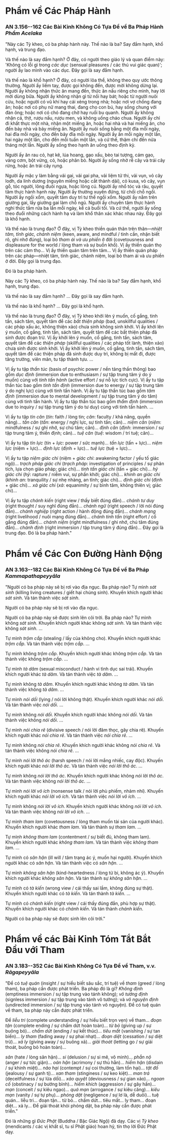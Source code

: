 # Phẩm về Các Pháp Hành

### AN 3.156--162 Các Bài Kinh Không Có Tựa Đề về Ba Pháp Hành *Phẩm Acelaka*

"Này các Tỳ kheo, có ba pháp hành này. Thế nào là ba? Say đắm hạnh, khổ hạnh, và trung đạo.

Và thế nào là say đắm hạnh? Ở đây, có người theo giáo lý và quan điểm này: 'Không có lỗi gì trong *các dục* (sensual pleasures / các thú vui giác quan)'; người ấy lao mình vào các dục. Đây gọi là say đắm hạnh.

Và thế nào là khổ hạnh? Ở đây, có người lõa thể, không theo quy ước thông thường. Người ấy liếm tay, được gọi không đến, được mời không dừng lại. Người ấy không nhận thức ăn mang đến, thức ăn nấu riêng cho mình, hay lời mời dùng bữa. Người ấy không nhận gì từ nồi hay bát; hoặc từ người nuôi cừu, hoặc người có vũ khí hay cái xẻng trong nhà; hoặc nơi vợ chồng đang ăn; hoặc nơi có phụ nữ mang thai, đang cho con bú, hay sống chung với đàn ông; hoặc nơi có chó đang chờ hay ruồi bu quanh. Người ấy không nhận cá, thịt, rượu nấu, rượu men, và không uống cháo chua. Người ấy chỉ đi khất thực một nhà, nhận một miếng ăn, hoặc hai nhà và hai miếng ăn, cho đến bảy nhà và bảy miếng ăn. Người ấy nuôi sống bằng một đĩa mỗi ngày, hai đĩa mỗi ngày, cho đến bảy đĩa mỗi ngày. Người ấy ăn mỗi ngày một lần, hai ngày một lần, cho đến mỗi tuần một lần, và cứ thế, thậm chí đến nửa tháng một lần. Người ấy sống theo hạnh ăn uống theo định kỳ.

Người ấy ăn rau cỏ, hạt kê, lúa hoang, gạo xấu, bèo tai tượng, cám gạo, váng cơm, bột vừng, cỏ, hoặc phân bò. Người ấy sống nhờ rễ cây và trái cây rừng, hoặc ăn trái cây rụng.

Người ấy mặc y làm bằng vải gai, vải gai pha, vải liệm tử thi, vải vụn, vỏ cây lodh, da linh dương (nguyên miếng hoặc cắt thành dải), cỏ kusa, vỏ cây, vụn gỗ, tóc người, lông đuôi ngựa, hoặc lông cú. Người ấy nhổ tóc và râu, quyết tâm thực hành hạnh này. Người ấy thường xuyên đứng, từ chối chỗ ngồi. Người ấy ngồi xổm, quyết tâm duy trì tư thế ngồi xổm. Người ấy nằm trên giường gai, lấy giường gai làm chỗ ngủ. Người ấy chuyên tâm thực hành nghi thức tắm rửa ba lần mỗi ngày, kể cả buổi tối. Và cứ thế, người ấy sống theo đuổi những cách hành hạ và làm khổ thân xác khác nhau này. Đây gọi là khổ hạnh.

Và thế nào là trung đạo? Ở đây, vị Tỳ kheo thiền quán thân trên thân—*nhiệt tâm, tỉnh giác, chánh niệm* (keen, aware, and mindful / tinh cần, nhận biết rõ, ghi nhớ đúng), loại bỏ *tham ái và ưu phiền* ở đời (covetousness and displeasure for the world / lòng tham và sự buồn khổ). Vị ấy thiền quán thọ trên các cảm thọ... Vị ấy thiền quán tâm trên tâm... Vị ấy thiền quán pháp trên các pháp—nhiệt tâm, tỉnh giác, chánh niệm, loại bỏ tham ái và ưu phiền ở đời. Đây gọi là trung đạo.

Đó là ba pháp hành.

<!--pg-->
Này các Tỳ kheo, có ba pháp hành này. Thế nào là ba? Say đắm hạnh, khổ hạnh, trung đạo.

Và thế nào là say đắm hạnh? ... Đây gọi là say đắm hạnh.

Và thế nào là khổ hạnh? ... Đây gọi là khổ hạnh.

Và thế nào là trung đạo? Ở đây, vị Tỳ kheo khởi lên ý muốn, cố gắng, tinh tấn, sách tâm, quyết tâm để các *bất thiện pháp* (bad, unskillful qualities / các pháp xấu ác, không thiện xảo) chưa sinh không sinh khởi. Vị ấy khởi lên ý muốn, cố gắng, tinh tấn, sách tâm, quyết tâm để các bất thiện pháp đã sinh được đoạn trừ. Vị ấy khởi lên ý muốn, cố gắng, tinh tấn, sách tâm, quyết tâm để các *thiện pháp* (skillful qualities / các pháp tốt lành, thiện xảo) chưa sinh được sinh khởi. Vị ấy khởi lên ý muốn, cố gắng, tinh tấn, sách tâm, quyết tâm để các thiện pháp đã sinh được duy trì, không bị mất đi, được tăng trưởng, viên mãn, tu tập thành tựu. ...

Vị ấy tu tập *thần túc* (basis of psychic power / nền tảng thần thông) bao gồm *dục định* (immersion due to enthusiasm / sự tập trung tâm ý do ý muốn) cùng với *tinh tấn hành* (active effort / sự nỗ lực tích cực). Vị ấy tu tập thần túc bao gồm *tinh tấn định* (immersion due to energy / sự tập trung tâm ý do nghị lực) cùng với tinh tấn hành. Vị ấy tu tập thần túc bao gồm *tâm định* (immersion due to mental development / sự tập trung tâm ý do tâm) cùng với tinh tấn hành. Vị ấy tu tập thần túc bao gồm *thẩm định* (immersion due to inquiry / sự tập trung tâm ý do tư duy) cùng với tinh tấn hành. ...

Vị ấy tu tập *tín căn* (*tín*: faith / lòng tin; *căn*: faculty / khả năng, quyền năng)... *tấn căn* (*tấn*: energy / nghị lực, sự tinh tấn; căn)... *niệm căn* (*niệm*: mindfulness / sự ghi nhớ, sự chú tâm; căn)... *định căn* (*định*: immersion / sự tập trung tâm ý, thiền định; căn)... *tuệ căn* (*tuệ*: wisdom / trí tuệ; căn)...

Vị ấy tu tập *tín lực* (tín + *lực*: power / sức mạnh)... *tấn lực* (tấn + lực)... *niệm lực* (niệm + lực)... *định lực* (định + lực)... *tuệ lực* (tuệ + lực)...

Vị ấy tu tập *niệm giác chi* (niệm + *giác chi*: awakening factor / yếu tố giác ngộ)... *trạch pháp giác chi* (*trạch pháp*: investigation of principles / sự phân tích, lựa chọn giáo pháp; giác chi)... *tinh tấn giác chi* (tấn + giác chi)... *hỷ giác chi* (*hỷ*: rapture / niềm vui, sự phấn khởi; giác chi)... *khinh an giác chi* (*khinh an*: tranquility / sự nhẹ nhàng, an tĩnh; giác chi)... *định giác chi* (định + giác chi)... *xả giác chi* (*xả*: equanimity / sự bình tâm, không thiên vị; giác chi)...

Vị ấy tu tập *chánh kiến* (right view / thấy biết đúng đắn)... *chánh tư duy* (right thought / suy nghĩ đúng đắn)... *chánh ngữ* (right speech / lời nói đúng đắn)... *chánh nghiệp* (right action / hành động đúng đắn)... *chánh mạng* (right livelihood / nuôi mạng đúng đắn)... *chánh tinh tấn* (right effort / cố gắng đúng đắn)... *chánh niệm* (right mindfulness / ghi nhớ, chú tâm đúng đắn)... *chánh định* (right immersion / tập trung tâm ý đúng đắn)... Đây gọi là trung đạo. Đó là ba pháp hành."

<!--pg-->
# Phẩm về Các Con Đường Hành Động

### AN 3.163--182 Các Bài Kinh Không Có Tựa Đề về Ba Pháp *Kammapathapeyyāla*

"Người có ba pháp này sẽ bị rơi vào địa ngục. Ba pháp nào? Tự mình *sát sinh* (killing living creatures / giết hại chúng sinh). Khuyến khích người khác *sát sinh*. Và tán thành việc *sát sinh*.

Người có ba pháp này sẽ bị rơi vào địa ngục.

Người có ba pháp này sẽ được sinh lên cõi trời. Ba pháp nào? Tự mình không *sát sinh*. Khuyến khích người khác không *sát sinh*. Và tán thành việc không *sát sinh*.
...

Tự mình *trộm cắp* (stealing / lấy của không cho). Khuyến khích người khác *trộm cắp*. Và tán thành việc *trộm cắp*. ...

Tự mình không *trộm cắp*. Khuyến khích người khác không *trộm cắp*. Và tán thành việc không *trộm cắp*. ...

Tự mình *tà dâm* (sexual misconduct / hành vi tình dục sai trái). Khuyến khích người khác *tà dâm*. Và tán thành việc *tà dâm*. ...

Tự mình không *tà dâm*. Khuyến khích người khác không *tà dâm*. Và tán thành việc không *tà dâm*. ...

Tự mình *nói dối* (lying / nói lời không thật). Khuyến khích người khác *nói dối*. Và tán thành việc *nói dối*. ...

Tự mình không *nói dối*. Khuyến khích người khác không *nói dối*. Và tán thành việc không *nói dối*. ...

Tự mình *nói chia rẽ* (divisive speech / nói lời đâm thọc, gây chia rẽ). Khuyến khích người khác *nói chia rẽ*. Và tán thành việc *nói chia rẽ*. ...

Tự mình không *nói chia rẽ*. Khuyến khích người khác không *nói chia rẽ*. Và tán thành việc không *nói chia rẽ*. ...

Tự mình *nói lời thô ác* (harsh speech / nói lời mắng nhiếc, cay độc). Khuyến khích người khác *nói lời thô ác*. Và tán thành việc *nói lời thô ác*. ...

Tự mình không *nói lời thô ác*. Khuyến khích người khác không *nói lời thô ác*. Và tán thành việc không *nói lời thô ác*. ...

Tự mình *nói lời vô ích* (nonsense talk / nói lời phù phiếm, nhảm nhí). Khuyến khích người khác *nói lời vô ích*. Và tán thành việc *nói lời vô ích*. ...

Tự mình không *nói lời vô ích*. Khuyến khích người khác không *nói lời vô ích*. Và tán thành việc không *nói lời vô ích*. ...

Tự mình *tham lam* (covetousness / lòng tham muốn tài sản của người khác). Khuyến khích người khác *tham lam*. Và tán thành sự *tham lam*. ...

Tự mình *không tham lam* (contentment / sự biết đủ, không tham lam). Khuyến khích người khác *không tham lam*. Và tán thành việc *không tham lam*. ...

Tự mình có *sân hận* (ill will / tâm trạng ác ý, muốn hại người). Khuyến khích người khác có *sân hận*. Và tán thành việc có *sân hận*. ...

Tự mình *không sân hận* (kind-heartedness / lòng từ bi, không ác ý). Khuyến khích người khác *không sân hận*. Và tán thành sự *không sân hận*. ...

Tự mình có *tà kiến* (wrong view / cái thấy sai lầm, không đúng sự thật). Khuyến khích người khác có *tà kiến*. Và tán thành *tà kiến*. ...

Tự mình có *chánh kiến* (right view / cái thấy đúng đắn, phù hợp sự thật). Khuyến khích người khác có *chánh kiến*. Và tán thành *chánh kiến*.

Người có ba pháp này sẽ được sinh lên cõi trời."

<!--pg-->
# Phẩm về các Bài Kinh Tóm Tắt Bắt Đầu với Tham

### AN 3.183--352 Các Bài Kinh Không Có Tựa Đề về Tham, v.v. *Rāgapeyyāla*

"Để có *tuệ quán* (insight / sự hiểu biết sâu sắc, trí tuệ) về *tham* (greed / lòng tham), ba pháp cần được phát triển. Ba pháp đó là gì?
*Không định* (emptiness immersion / sự tập trung vào tánh không); *vô tướng định* (signless immersion / sự tập trung vào tánh vô tướng); và *vô nguyện định* (undirected immersion / sự tập trung vào tánh vô nguyện). Để có tuệ quán về tham, ba pháp này cần được phát triển.

Để *liễu tri* (complete understanding / sự hiểu biết trọn vẹn) về tham... *đoạn tận* (complete ending / sự chấm dứt hoàn toàn)... *từ bỏ* (giving up / sự buông bỏ)... *chấm dứt* (ending / sự kết thúc)... *tiêu mất* (vanishing / sự tan biến)... *ly tham* (fading away / sự phai nhạt)... *đoạn diệt* (cessation / sự diệt trừ)... *xả ly* (giving away / sự buông xả)... *giải thoát* (letting go / sự giải thoát, buông bỏ hoàn toàn)...

*sân* (hate / lòng sân hận)... *si* (delusion / sự si mê, vô minh)... *phẫn nộ* (anger / sự tức giận)... *oán hận* (acrimony / sự thù hằn)... *hiềm hận* (disdain / sự khinh miệt)... *não hại* (contempt / sự coi thường, làm tổn hại)... *tật đố* (jealousy / sự ganh tị)... *xan tham* (stinginess / sự keo kiệt)... *man trá* (deceitfulness / sự lừa dối)... *xảo quyệt* (deviousness / sự gian xảo)... *ngoan cố* (obstinacy / sự bướng bỉnh)... *hiềm khích* (aggression / sự gây hấn)... *mạn* (conceit / sự kiêu ngạo)... *quá mạn* (arrogance / sự kiêu căng)... *kiêu mạn* (vanity / sự tự phụ)... *phóng dật* (negligence / sự lơ là, dễ duôi)... tuệ quán... liễu tri... đoạn tận... từ bỏ... chấm dứt... tiêu mất... ly tham... đoạn diệt... xả ly... Để giải thoát khỏi phóng dật, ba pháp này cần được phát triển."

Đó là những gì *Đức Phật* (Buddha / Bậc Giác Ngộ) đã dạy. Các vị *Tỳ kheo* (mendicants / các vị khất sĩ, tu sĩ Phật giáo) hoan hỷ, tín thọ lời Đức Phật dạy.